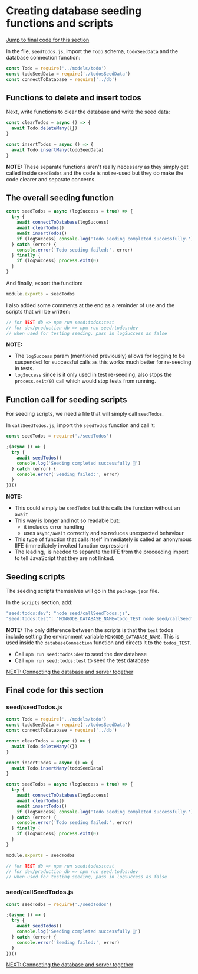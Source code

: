 # Creating database seeding functions and scripts

[Jump to final code for this section](#final-code-for-this-section)

In the file, `seedTodos.js`, import the `Todo` schema, `todoSeedData` and the database connection function:

```javascript
const Todo = require('../models/todo')
const todoSeedData = require('./todosSeedData')
const connectToDatabase = require('../db')
```

## Functions to delete and insert todos

Next, write functions to clear the database and write the seed data:

```javascript
const clearTodos = async () => {
  await Todo.deleteMany({})
}

const insertTodos = async () => {
  await Todo.insertMany(todoSeedData)
}
```

**NOTE:** These separate functions aren't really necessary as they simply get called inside `seedTodos` and the code is not re-used but they do make the code clearer and separate concerns.

## The overall seeding function

```javascript
const seedTodos = async (logSuccess = true) => {
  try {
    await connectToDatabase(logSuccess)
    await clearTodos()
    await insertTodos()
    if (logSuccess) console.log('Todo seeding completed successfully.')
  } catch (error) {
    console.error('Todo seeding failed:', error)
  } finally {
    if (logSuccess) process.exit(0)
  }
}
```

And finally, export the function:

```javascript
module.exports = seedTodos
```

I also added some comments at the end as a reminder of use and the scripts that will be written:

```javascript
// for TEST db => npm run seed:todos:test
// for dev/production db => npm run seed:todos:dev
// when used for testing seeding, pass in logSuccess as false
```

**NOTE:**

- The `logSuccess` param (mentioned previously) allows for logging to be suspended for successful calls as this works much better for re-seeding in tests.
- `logSuccess` since is it only used in test re-seeding, also stops the `process.exit(0)` call which would stop tests from running.

## Function call for seeding scripts

For seeding scripts, we need a file that will simply call `seedTodos`.

In `callSeedTodos.js`, import the `seedTodos` function and call it:

```javascript
const seedTodos = require('./seedTodos')

;(async () => {
  try {
    await seedTodos()
    console.log('Seeding completed successfully 🌱')
  } catch (error) {
    console.error('Seeding failed:', error)
  }
})()
```

**NOTE:**

- This could simply be `seedTodos` but this calls the function without an `await`
- This way is longer and not so readable but:
  - it includes error handling
  - uses `async/await` correctly and so reduces unexpected behaviour
- This type of function that calls itself immediately is called an anonymous IIFE (immediately invoked function expression)
- The leading`;` is needed to separate the IIFE from the preceeding import to tell JavaScript that they are not linked.

## Seeding scripts

The seeding scripts themselves will go in the `package.json` file.

In the `scripts` section, add:

```bash
"seed:todos:dev": "node seed/callSeedTodos.js",
"seed:todos:test": "MONGODB_DATABASE_NAME=todo_TEST node seed/callSeedTodos.js"
```

**NOTE:** The only difference between the scripts is that the `test` todos include setting the environment variable `MONGODB_DATABASE_NAME`. This is used inside the `databaseConnection` function and directs it to the `todos_TEST`.

- Call `npm run seed:todos:dev` to seed the dev database
- Call `npm run seed:todos:test` to seed the test database

[NEXT: Connecting the database and server together](1g_setUp_connectServerAndDatabase.md)

## Final code for this section

### seed/seedTodos.js

```javascript
const Todo = require('../models/todo')
const todoSeedData = require('./todosSeedData')
const connectToDatabase = require('../db')

const clearTodos = async () => {
  await Todo.deleteMany({})
}

const insertTodos = async () => {
  await Todo.insertMany(todoSeedData)
}

const seedTodos = async (logSuccess = true) => {
  try {
    await connectToDatabase(logSuccess)
    await clearTodos()
    await insertTodos()
    if (logSuccess) console.log('Todo seeding completed successfully.')
  } catch (error) {
    console.error('Todo seeding failed:', error)
  } finally {
    if (logSuccess) process.exit(0)
  }
}

module.exports = seedTodos

// for TEST db => npm run seed:todos:test
// for dev/production db => npm run seed:todos:dev
// when used for testing seeding, pass in logSuccess as false
```

### seed/callSeedTodos.js

```javascript
const seedTodos = require('./seedTodos')

;(async () => {
  try {
    await seedTodos()
    console.log('Seeding completed successfully 🌱')
  } catch (error) {
    console.error('Seeding failed:', error)
  }
})()
```

[NEXT: Connecting the database and server together](1g_setUp_connectServerAndDatabase.md)
